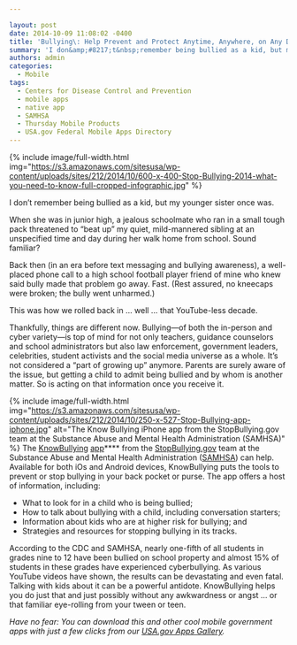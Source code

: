 ```yaml
---

layout: post
date: 2014-10-09 11:08:02 -0400
title: 'Bullying\: Help Prevent and Protect Anytime, Anywhere, on Any Device'
summary: 'I don&amp;#8217;t&nbsp;remember being bullied as a kid, but my younger sister once was. When she was in junior high, a jealous&nbsp;schoolmate who ran in a small tough pack threatened to &amp;#8220;beat up&amp;#8221; my quiet, mild-mannered sibling at an unspecified time&nbsp;and day during&nbsp;her&nbsp;walk home from school. Sound familiar? Back then (in an era before text messaging'
authors: admin
categories:
  - Mobile
tags:
  - Centers for Disease Control and Prevention
  - mobile apps
  - native app
  - SAMHSA
  - Thursday Mobile Products
  - USA.gov Federal Mobile Apps Directory
---
```


{% include image/full-width.html img="https://s3.amazonaws.com/sitesusa/wp-content/uploads/sites/212/2014/10/600-x-400-Stop-Bullying-2014-what-you-need-to-know-full-cropped-infographic.jpg" %}
 

I don&#8217;t remember being bullied as a kid, but my younger sister once was.

When she was in junior high, a jealous schoolmate who ran in a small tough pack threatened to &#8220;beat up&#8221; my quiet, mild-mannered sibling at an unspecified time and day during her walk home from school. Sound familiar?

Back then (in an era before text messaging and bullying awareness), a well-placed phone call to a high school football player friend of mine who knew said bully made that problem go away. Fast. (Rest assured, no kneecaps were broken; the bully went unharmed.)

This was how we rolled back in &#8230; well &#8230; that YouTube-less decade.

Thankfully, things are different now. Bullying—of both the in-person and cyber variety—is top of mind for not only teachers, guidance counselors and school administrators but also law enforcement, government leaders, celebrities, student activists and the social media universe as a whole. It&#8217;s not considered a &#8220;part of growing up&#8221; anymore. Parents are surely aware of the issue, but getting a child to admit being bullied and by whom is another matter. So is acting on that information once you receive it.

{% include image/full-width.html img="https://s3.amazonaws.com/sitesusa/wp-content/uploads/sites/212/2014/10/250-x-527-Stop-Bullying-app-iphone.jpg" alt="The Know Bullying iPhone app from the StopBullying.gov team at the Substance Abuse and Mental Health Administration (SAMHSA)" %}
The [KnowBu](http://store.samhsa.gov/apps/bullying/)[llying](http://store.samhsa.gov/apps/bullying/) [app](http://store.samhsa.gov/apps/bullying/)**** from the [StopBullying.gov](http://www.stopbullying.gov/what-is-bullying/index.html) team at the Substance Abuse and Mental Health Administration ([SAMHSA](http://www.samhsa.gov/)) can help. Available for both iOs and Android devices, KnowBullying puts the tools to prevent or stop bullying in your back pocket or purse. The app offers a host of information, including:

  * What to look for in a child who is being bullied;
  * How to talk about bullying with a child, including conversation starters;
  * Information about kids who are at higher risk for bullying; and
  * Strategies and resources for stopping bullying in its tracks.

According to the CDC and SAMHSA, nearly one-fifth of all students in grades nine to 12 have been bullied on school property and almost 15% of students in these grades have experienced cyberbullying. As various YouTube videos have shown, the results can be devastating and even fatal. Talking with kids about it can be a powerful antidote. KnowBullying helps you do just that and just possibly without any awkwardness or angst &#8230; or that familiar eye-rolling from your tween or teen.

_Have no fear: You can download this and other cool mobile government apps with just a few clicks from our [USA.gov Apps Gallery](http://apps.usa.gov/)._

&nbsp;
